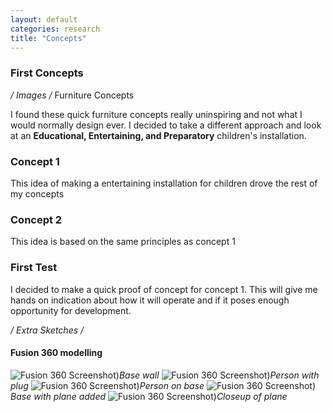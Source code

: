 ```yaml
---
layout: default
categories: research
title: "Concepts"
---
```


### First Concepts

*/ Images /*
Furniture Concepts

I found these quick furniture concepts really uninspiring and not what I would normally design ever.
I decided to take a different approach and look at an **Educational, Entertaining, and Preparatory** children's installation.

### Concept 1

This idea of making a entertaining installation for children drove the rest of my concepts


### Concept 2

This idea is based on the same principles as concept 1


### First Test
I decided to make a quick proof of concept for concept 1.
This will give me hands on indication about how it will operate and if it poses enough opportunity for development.

*/ Extra Sketches /*

#### Fusion 360 modelling

![Fusion 360 Screenshot)]({{imageurl}}/cad/cad-01.png)*Base wall*
![Fusion 360 Screenshot)]({{imageurl}}/cad/cad-02.3.png)*Person with plug*
![Fusion 360 Screenshot)]({{imageurl}}/cad/cad-02.2.png)*Person on base*
![Fusion 360 Screenshot)]({{imageurl}}/cad/cad-03.png)*Base with plane added*
![Fusion 360 Screenshot)]({{imageurl}}/cad/cad-04.1.png)*Closeup of plane*
